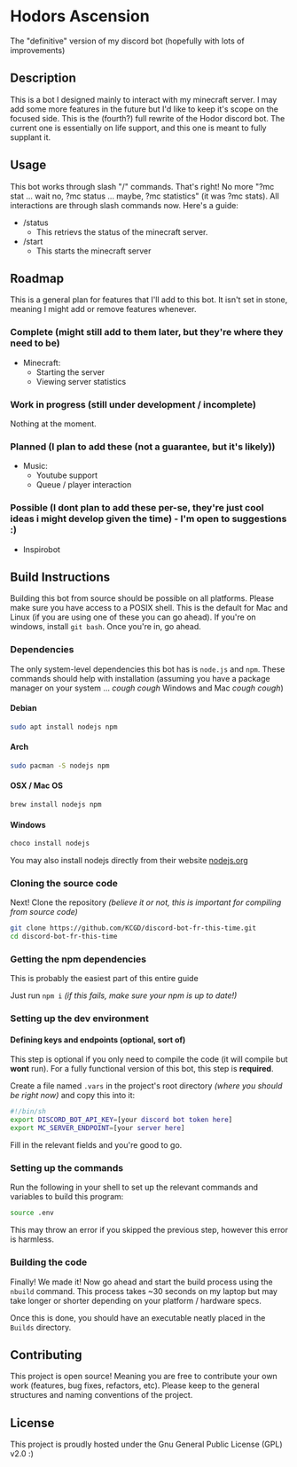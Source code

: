 # Hodors Ascension
The "definitive" version of my discord bot (hopefully with lots of improvements)


## Description
This is a bot I designed mainly to interact with my minecraft server. I may add some more features in the future but I'd like to keep it's scope on the focused side. This is the (fourth?) full rewrite of the Hodor discord bot. The current one is essentially on life support, and this one is meant to fully supplant it.


## Usage
This bot works through slash "/" commands. That's right! No more "?mc stat ... wait no, ?mc status ... maybe, ?mc statistics" (it was ?mc stats). All interactions are through slash commands now. Here's a guide:

* /status
    * This retrievs the status of the minecraft server.
* /start
    * This starts the minecraft server


## Roadmap
This is a general plan for features that I'll add to this bot. It isn't set in stone, meaning I might add or remove features whenever.

### Complete (might still add to them later, but they're where they need to be)
* Minecraft:
     * Starting the server
    * Viewing server statistics

### Work in progress (still under development / incomplete)
Nothing at the moment.

### Planned (I plan to add these (not a guarantee, but it's likely))
* Music:
    * Youtube support
    * Queue / player interaction

### Possible (I dont plan to add these per-se, they're just cool ideas i might develop given the time) - I'm open to suggestions :)
* Inspirobot


## Build Instructions
Building this bot from source should be possible on all platforms. Please make sure you have access to a POSIX shell. This is the default for Mac and Linux (if you are using one of these you can go ahead). If you're on windows, install `git bash`. Once you're in, go ahead.

### Dependencies
The only system-level dependencies this bot has is `node.js` and `npm`. These commands should help with installation (assuming you have a package manager on your system ... *cough cough* Windows and Mac *cough cough*)

#### Debian
```bash
sudo apt install nodejs npm
```
#### Arch
```bash
sudo pacman -S nodejs npm
```
#### OSX / Mac OS
```bash
brew install nodejs npm
```
#### Windows
```cmd
choco install nodejs
```

You may also install nodejs directly from their website [nodejs.org](https://nodejs.org/)

### Cloning the source code
Next! Clone the repository *(believe it or not, this is important for compiling from source code)*

```bash
git clone https://github.com/KCGD/discord-bot-fr-this-time.git
cd discord-bot-fr-this-time
```

### Getting the npm dependencies
This is probably the easiest part of this entire guide

Just run `npm i` *(if this fails, make sure your npm is up to date!)*

### Setting up the dev environment
#### Defining keys and endpoints (optional, sort of)
This step is optional if you only need to compile the code (it will compile but **wont** run). For a fully functional version of this bot, this step is **required**.

Create a file named `.vars` in the project's root directory *(where you should be right now)* and copy this into it:
```bash
#!/bin/sh
export DISCORD_BOT_API_KEY=[your discord bot token here]
export MC_SERVER_ENDPOINT=[your server here]
```
Fill in the relevant fields and you're good to go.

### Setting up the commands
Run the following in your shell to set up the relevant commands and variables to build this program:
```bash
source .env
```
This may throw an error if you skipped the previous step, however this error is harmless.

### Building the code
Finally! We made it! Now go ahead and start the build process using the `nbuild` command. This process takes ~30 seconds on my laptop but may take longer or shorter depending on your platform / hardware specs.

Once this is done, you should have  an executable neatly placed in the `Builds` directory.

## Contributing
This project is open source! Meaning you are free to contribute your own work (features, bug fixes, refactors, etc). Please keep to the general structures and naming conventions of the project. 

## License
This project is proudly hosted under the Gnu General Public License (GPL) v2.0 :)